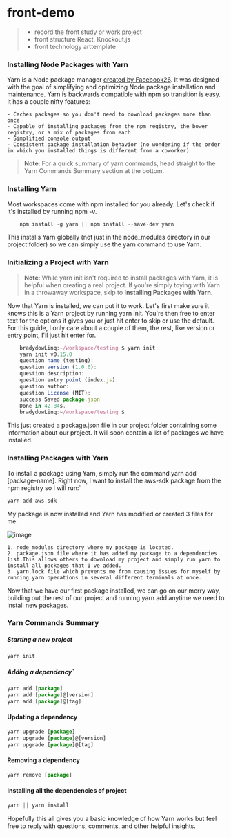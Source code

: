 # front-demo

> - record the front study or work project
> - front structure React, Knockout.js <br/>
> - front technology arttemplate

### Installing Node Packages with Yarn

Yarn is a Node package manager [created by Facebook26](https://code.facebook.com/posts/1840075619545360). It was designed with the goal of simplifying and optimizing Node package installation and maintenance. Yarn is backwards compatible with npm so transition is easy. It has a couple nifty features:

    - Caches packages so you don't need to download packages more than once
    - Capable of installing packages from the npm registry, the bower registry, or a mix of packages from each
    - Simplified console output
    - Consistent package installation behavior (no wondering if the order in which you installed things is different from a coworker)

> **Note**: For a quick summary of yarn commands, head straight to the Yarn Commands Summary section at the bottom.

### Installing Yarn
Most workspaces come with npm installed for you already. Let's check if it's installed by running npm -v.

```js
    npm install -g yarn || npm install --save-dev yarn
```
This installs Yarn globally (not just in the node_modules directory in our project folder) so we can simply use the yarn command to use Yarn.


### Initializing a Project with Yarn
> **Note**: While yarn init isn't required to install packages with Yarn, it is helpful when creating a real project. If you're simply toying with Yarn in a throwaway workspace, skip to **Installing Packages with Yarn**.

Now that Yarn is installed, we can put it to work. Let's first make sure it knows this is a Yarn project by running yarn init. You're then free to enter text for the options it gives you or just hit enter to skip or use the default. For this guide, I only care about a couple of them, the rest, like version or entry point, I'll just hit enter for.

```js
    bradydowLinq:~/workspace/testing $ yarn init
    yarn init v0.15.0
    question name (testing):
    question version (1.0.0):
    question description: 
    question entry point (index.js):
    question author: 
    question License (MIT):
    success Saved package.json
    Done in 42.84s.
    bradydowLinq:~/workspace/testing $
```

This just created a package.json file in our project folder containing some information about our project. It will soon contain a list of packages we have installed.

### Installing Packages with Yarn
To install a package using Yarn, simply run the command yarn add [package-name]. Right now, I want to install the aws-sdk package from the npm registry so I will run:`

```js
yarn add aws-sdk
```
My package is now installed and Yarn has modified or created 3 files for me:

![image](front-demo/ae38eedf5a61526baf5b6ef72aa05cdcde0d6f6e.png)

    1. node_modules directory where my package is located.
    2. package.json file where it has added my package to a dependencies list.This allows others to download my project and simply run yarn to install all packages that I've added.
    3. yarn.lock file which prevents me from causing issues for myself by running yarn operations in several different terminals at once.

Now that we have our first package installed, we can go on our merry way, building out the rest of our project and running yarn add anytime we need to install new packages.

### Yarn Commands Summary
##### Starting a new project
```js
yarn init
```
##### Adding a dependency`

```js 
yarn add [package]
yarn add [package]@[version]
yarn add [package]@[tag]
```
#### Updating a dependency
```js
yarn upgrade [package]
yarn upgrade [package]@[version]
yarn upgrade [package]@[tag]
```

#### Removing a dependency
```js
yarn remove [package]
```
#### Installing all the dependencies of project
```js
yarn || yarn install
```
Hopefully this all gives you a basic knowledge of how Yarn works but feel free to reply with questions, comments, and other helpful insights.
